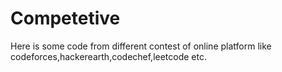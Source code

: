# Competetive

Here is some code from different contest of online platform like codeforces,hackerearth,codechef,leetcode etc.